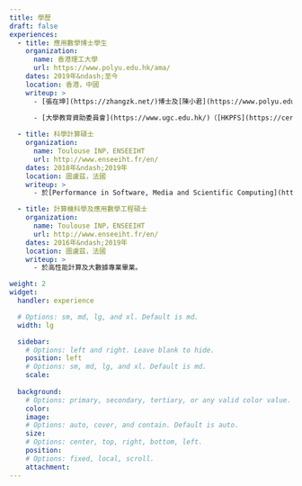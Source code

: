 ```yaml
---
title: 學歷
draft: false
experiences:
  - title: 應用數學博士學生
    organization:
      name: 香港理工大學
      url: https://www.polyu.edu.hk/ama/
    dates: 2019年&ndash;至今
    location: 香港，中國
    writeup: >
      - [張在坤](https://zhangzk.net/)博士及[陳小君](https://www.polyu.edu.hk/ama/staff/xjchen/ChenXJ.htm)教授監督。
    
      - [大學教育資助委員會](https://www.ugc.edu.hk/)（[HKPFS](https://cerg1.ugc.edu.hk/hkpfs/), ref. PF18-24698）贊助。

  - title: 科學計算碩士
    organization:
      name: Toulouse INP，ENSEEIHT
      url: http://www.enseeiht.fr/en/
    dates: 2018年&ndash;2019年
    location: 圖盧茲，法國
    writeup: >
      - 於[Performance in Software, Media and Scientific Computing](http://ubee.enseeiht.fr/dokuwiki/doku.php?id=public:res-ens:psmsc)畢業。

  - title: 計算機科學及應用數學工程碩士
    organization:
      name: Toulouse INP，ENSEEIHT
      url: http://www.enseeiht.fr/en/
    dates: 2016年&ndash;2019年
    location: 圖盧茲，法國
    writeup: >
      - 於高性能計算及大數據專業畢業。

weight: 2
widget:
  handler: experience

  # Options: sm, md, lg, and xl. Default is md.
  width: lg

  sidebar:
    # Options: left and right. Leave blank to hide.
    position: left
    # Options: sm, md, lg, and xl. Default is md.
    scale:
  
  background:
    # Options: primary, secondary, tertiary, or any valid color value. Default is primary.
    color:
    image:
    # Options: auto, cover, and contain. Default is auto.
    size:
    # Options: center, top, right, bottom, left.
    position:
    # Options: fixed, local, scroll.
    attachment: 
---
```

